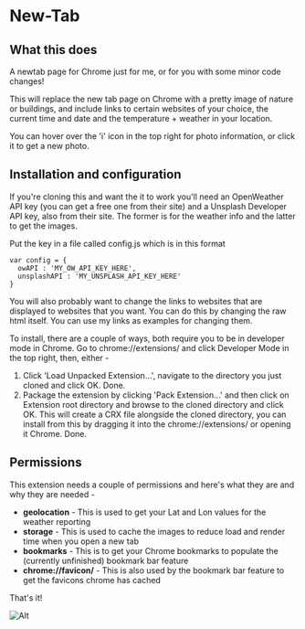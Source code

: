 # New-Tab
## What this does
A newtab page for Chrome just for me, or for you with some minor code changes!

This will replace the new tab page on Chrome with a pretty image of nature or buildings, and include links to certain websites of your choice, the current time and date and the temperature + weather in your location.

You can hover over the 'i' icon in the top right for photo information, or click it to get a new photo.

## Installation and configuration
If you're cloning this and want the it to work you'll need an OpenWeather API key (you can get a free one from their site) and a Unsplash Developer API key, also from their site. The former is for the weather info and the latter to get the images.

Put the key in a file called config.js which is in this format
~~~~
var config = {
  owAPI : 'MY_OW_API_KEY_HERE',
  unsplashAPI : 'MY_UNSPLASH_API_KEY_HERE'
}
~~~~

You will also probably want to change the links to websites that are displayed to websites that you want. You can do this by changing the raw html itself. You can use my links as examples for changing them.

To install, there are a couple of ways, both require you to be in developer mode in Chrome. Go to chrome://extensions/ and click Developer Mode in the top right, then, either -

1. Click 'Load Unpacked Extension...', navigate to the directory you just cloned and click OK. Done.
2. Package the extension by clicking 'Pack Extension...' and then click on Extension root directory and browse to the cloned directory and click OK. This will create a CRX file alongside the cloned directory, you can install from this by dragging it into the chrome://extensions/ or opening it Chrome. Done.

## Permissions
This extension needs a couple of permissions and here's what they are and why they are needed -
- **geolocation** - This is used to get your Lat and Lon values for the weather reporting
- **storage** - This is used to cache the images to reduce load and render time when you open a new tab
- **bookmarks** - This is to get your Chrome bookmarks to populate the (currently unfinished) bookmark bar feature
- **chrome://favicon/** - This is also used by the bookmark bar feature to get the favicons chrome has cached

That's it!

![Alt](http://i.imgur.com/UR36A5K.jpg "Title")
